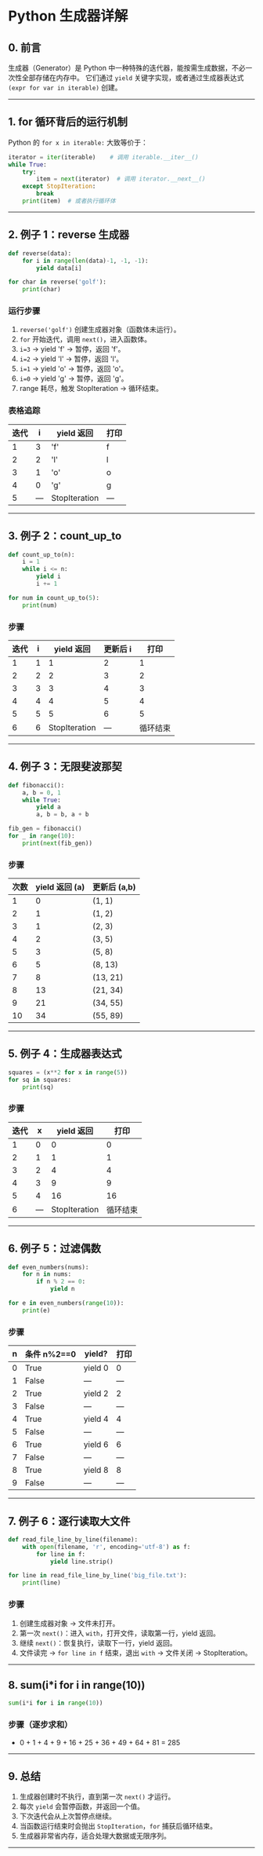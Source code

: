 
# Python 生成器详解

## 0. 前言
生成器（Generator）是 Python 中一种特殊的迭代器，能按需生成数据，不必一次性全部存储在内存中。
它们通过 `yield` 关键字实现，或者通过生成器表达式 `(expr for var in iterable)` 创建。

---

## 1. for 循环背后的运行机制

Python 的 `for x in iterable:` 大致等价于：

```python
iterator = iter(iterable)    # 调用 iterable.__iter__()
while True:
    try:
        item = next(iterator)  # 调用 iterator.__next__()
    except StopIteration:
        break
    print(item)  # 或者执行循环体
```

---

## 2. 例子 1：reverse 生成器

```python
def reverse(data):
    for i in range(len(data)-1, -1, -1):
        yield data[i]

for char in reverse('golf'):
    print(char)
```

### 运行步骤

1. `reverse('golf')` 创建生成器对象（函数体未运行）。
2. `for` 开始迭代，调用 `next()`，进入函数体。
3. `i=3` → yield 'f' → 暂停，返回 'f'。
4. `i=2` → yield 'l' → 暂停，返回 'l'。
5. `i=1` → yield 'o' → 暂停，返回 'o'。
6. `i=0` → yield 'g' → 暂停，返回 'g'。
7. range 耗尽，触发 StopIteration → 循环结束。

### 表格追踪

| 迭代 | i | yield 返回 | 打印 |
|---|---|---|---|
| 1 | 3 | 'f' | f |
| 2 | 2 | 'l' | l |
| 3 | 1 | 'o' | o |
| 4 | 0 | 'g' | g |
| 5 | — | StopIteration | — |

---

## 3. 例子 2：count_up_to

```python
def count_up_to(n):
    i = 1
    while i <= n:
        yield i
        i += 1

for num in count_up_to(5):
    print(num)
```

### 步骤

| 迭代 | i | yield 返回 | 更新后 i | 打印 |
|---|---|---|---|---|
| 1 | 1 | 1 | 2 | 1 |
| 2 | 2 | 2 | 3 | 2 |
| 3 | 3 | 3 | 4 | 3 |
| 4 | 4 | 4 | 5 | 4 |
| 5 | 5 | 5 | 6 | 5 |
| 6 | 6 | StopIteration | — | 循环结束 |

---

## 4. 例子 3：无限斐波那契

```python
def fibonacci():
    a, b = 0, 1
    while True:
        yield a
        a, b = b, a + b

fib_gen = fibonacci()
for _ in range(10):
    print(next(fib_gen))
```

### 步骤

| 次数 | yield 返回 (a) | 更新后 (a,b) |
|---|---|---|
| 1 | 0 | (1, 1) |
| 2 | 1 | (1, 2) |
| 3 | 1 | (2, 3) |
| 4 | 2 | (3, 5) |
| 5 | 3 | (5, 8) |
| 6 | 5 | (8, 13) |
| 7 | 8 | (13, 21) |
| 8 | 13 | (21, 34) |
| 9 | 21 | (34, 55) |
| 10 | 34 | (55, 89) |

---

## 5. 例子 4：生成器表达式

```python
squares = (x**2 for x in range(5))
for sq in squares:
    print(sq)
```

### 步骤

| 迭代 | x | yield 返回 | 打印 |
|---|---|---|---|
| 1 | 0 | 0 | 0 |
| 2 | 1 | 1 | 1 |
| 3 | 2 | 4 | 4 |
| 4 | 3 | 9 | 9 |
| 5 | 4 | 16 | 16 |
| 6 | — | StopIteration | 循环结束 |

---

## 6. 例子 5：过滤偶数

```python
def even_numbers(nums):
    for n in nums:
        if n % 2 == 0:
            yield n

for e in even_numbers(range(10)):
    print(e)
```

### 步骤

| n | 条件 n%2==0 | yield? | 打印 |
|---|---|---|---|
| 0 | True | yield 0 | 0 |
| 1 | False | — | — |
| 2 | True | yield 2 | 2 |
| 3 | False | — | — |
| 4 | True | yield 4 | 4 |
| 5 | False | — | — |
| 6 | True | yield 6 | 6 |
| 7 | False | — | — |
| 8 | True | yield 8 | 8 |
| 9 | False | — | — |

---

## 7. 例子 6：逐行读取大文件

```python
def read_file_line_by_line(filename):
    with open(filename, 'r', encoding='utf-8') as f:
        for line in f:
            yield line.strip()

for line in read_file_line_by_line('big_file.txt'):
    print(line)
```

### 步骤

1. 创建生成器对象 → 文件未打开。
2. 第一次 `next()`：进入 `with`，打开文件，读取第一行，yield 返回。
3. 继续 `next()`：恢复执行，读取下一行，yield 返回。
4. 文件读完 → `for line in f` 结束，退出 `with` → 文件关闭 → StopIteration。

---

## 8. sum(i*i for i in range(10))

```python
sum(i*i for i in range(10))
```

### 步骤（逐步求和）

- 0 + 1 + 4 + 9 + 16 + 25 + 36 + 49 + 64 + 81 = 285

---

## 9. 总结

1. 生成器创建时不执行，直到第一次 `next()` 才运行。
2. 每次 `yield` 会暂停函数，并返回一个值。
3. 下次迭代会从上次暂停点继续。
4. 当函数运行结束时会抛出 `StopIteration`，`for` 捕获后循环结束。
5. 生成器非常省内存，适合处理大数据或无限序列。

---

